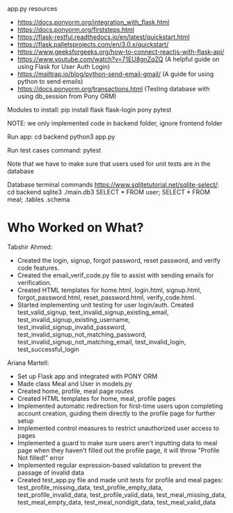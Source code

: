 app.py resources 
- https://docs.ponyorm.org/integration_with_flask.html
- https://docs.ponyorm.org/firststeps.html
- https://flask-restful.readthedocs.io/en/latest/quickstart.html
- https://flask.palletsprojects.com/en/3.0.x/quickstart/
- https://www.geeksforgeeks.org/how-to-connect-reactjs-with-flask-api/
- https://www.youtube.com/watch?v=71EU8gnZqZQ  (A helpful guide on using Flask for User Auth Login)
- https://mailtrap.io/blog/python-send-email-gmail/ (A guide for using python to send emails)
- https://docs.ponyorm.org/transactions.html (Testing database with using db_session from Pony ORM)

Modules to install:
pip install flask flask-login pony pytest

NOTE: we only implemented code in backend folder, ignore frontend folder

Run app: 
cd backend
python3 app.py

Run test cases command:
pytest 

Note that we have to make sure that users used for unit tests are in the database

Database terminal commands https://www.sqlitetutorial.net/sqlite-select/:
cd backend
sqlite3 ./main.db3
SELECT * FROM user;
SELECT * FROM meal;
.tables
.schema

# Who Worked on What?
Tabshir Ahmed:
- Created the login, signup, forgot password, reset password, and verify code features.
- Created the email_verif_code.py file to assist with sending emails for verification.
- Created HTML templates for home.html, login.html, signup.html, forgot_password.html, reset_password.html, verify_code.html.
- Started implementing unit testing for user login/auth. Created test_valid_signup, test_invalid_signup_existing_email, test_invalid_signup_existing_username, test_invalid_signup_invalid_password, test_invalid_signup_not_matching_password, test_invalid_signup_not_matching_email, test_invalid_login, test_successful_login

Ariana Martell:
- Set up Flask app and integrated with PONY ORM
- Made class Meal and User in models.py
- Created home, profile, meal page routes
- Created HTML templates for home, meal, profile pages
- Implemented automatic redirection for first-time users upon completing account creation, guiding them directly to the profile page for further setup
- Implemented control measures to restrict unauthorized user access to pages
- Implemented a guard to make sure users aren't inputting data to meal page when they haven't filled out the profile page, it will throw "Profile Not filled!" error
- Implemented regular expression-based validation to prevent the passage of invalid data
- Created test_app.py file and made unit tests for profile and meal pages: test_profile_missing_data, test_profile_empty_data, test_profile_invalid_data, test_profile_valid_data, test_meal_missing_data, test_meal_empty_data, test_meal_nondigit_data, test_meal_valid_data
